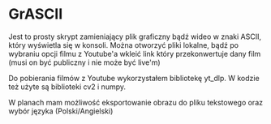 # GrASCII

Jest to prosty skrypt zamieniający plik graficzny bądź wideo w znaki ASCII, który wyświetla się w konsoli. 
Można otworzyć pliki lokalne, bądź po wybraniu opcji filmu z Youtube'a wkleić link który przekonwertuje dany film (musi on być publiczny i nie może być live'm)

Do pobierania filmów z Youtube wykorzystałem bibliotekę yt_dlp. W kodzie też użyte są biblioteki cv2 i numpy.

W planach mam możliwość eksportowanie obrazu do pliku tekstowego oraz wybór języka (Polski/Angielski)

